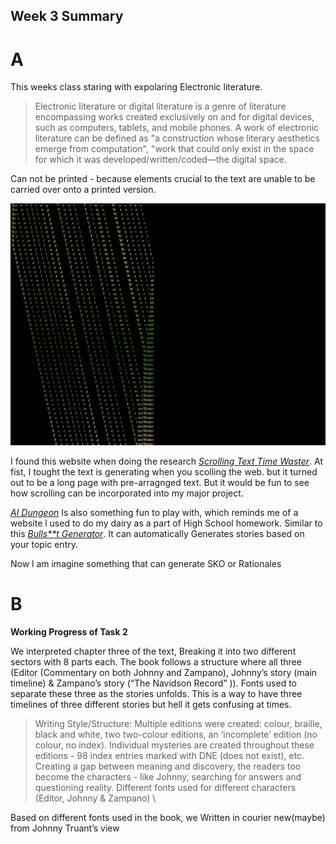 ## Week 3 Summary

# A

This weeks class staring with expolaring Electronic literature. 

>Electronic literature or digital literature is a genre of literature encompassing works created exclusively on and for digital devices, such as computers, tablets, and mobile phones. A work of electronic literature can be defined as "a construction whose literary aesthetics emerge from computation", "work that could only exist in the space for which it was developed/written/coded—the digital space.

Can not be printed - because elements crucial to the text are unable to be carried over onto a printed version. 

![](https://github.com/Raymondvonz/CodeWords/blob/master/W3/Screen%20Shot%202020-09-05%20at%2011.56.55%20pm.png)

I found this website when doing the research [*Scrolling Text Time Waster*](http://patorjk.com/misc/scrollingtext/timewaster.php). At fist, I tought the text is generating when you scolling the web. but it turned out to be a long page with pre-arragnged text. But it would be fun to see how scrolling can be incorporated into my major project. 

[*AI Dungeon*](https://play.aidungeon.io/) Is also something fun to play with, which reminds me of a website l used to do my dairy as a part of High School homework. Similar to this [*Bulls**t Generator*](https://suulnnka.github.io/BullshitGenerator/index.html). It can automatically Generates stories based on your topic entry.

Now l am imagine something that can generate SKO or Rationales 

# B

**Working Progress of Task 2**

 We interpreted chapter three of the text, Breaking it into two different sectors with 8 parts each. The book follows a structure where all three (Editor (Commentary on both Johnny and Zampano), Johnny’s story (main timeline) & Zampano’s story (“The Navidson Record” )). 
Fonts used to separate these three as the stories unfolds. This is a way to have three timelines of three different stories but hell it gets confusing at times. 

>Writing Style/Structure:
Multiple editions were created: colour, braille, black and white, two two-colour editions, an ‘incomplete’ edition (no colour, no index). Individual mysteries are created throughout these editions - 98 index entries marked with DNE (does not exist), etc. Creating a gap between meaning and discovery, the readers too become the characters - like Johnny, searching for answers and questioning reality. Different fonts used for different characters (Editor, Johnny & Zampano) \\

Based on different fonts used in the book, we  Written in courier new(maybe) from Johnny Truant’s view


